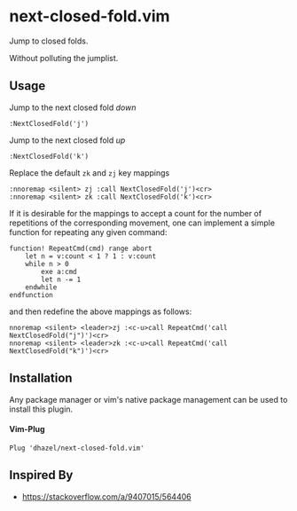 next-closed-fold.vim
====================

Jump to closed folds.

Without polluting the jumplist.


Usage
-----

Jump to the next closed fold *down*

    :NextClosedFold('j')

Jump to the next closed fold *up*

    :NextClosedFold('k')

Replace the default `zk` and `zj` key mappings

    :nnoremap <silent> zj :call NextClosedFold('j')<cr>
    :nnoremap <silent> zk :call NextClosedFold('k')<cr>

If it is desirable for the mappings to accept a count for the number of repetitions
of the corresponding movement, one can implement a simple function for repeating
any given command:

    function! RepeatCmd(cmd) range abort
        let n = v:count < 1 ? 1 : v:count
        while n > 0
            exe a:cmd
            let n -= 1
        endwhile
    endfunction

and then redefine the above mappings as follows:

    nnoremap <silent> <leader>zj :<c-u>call RepeatCmd('call NextClosedFold("j")')<cr>
    nnoremap <silent> <leader>zk :<c-u>call RepeatCmd('call NextClosedFold("k")')<cr>

Installation
------------

Any package manager or vim's native package management can be used to install
this plugin.

#### Vim-Plug

```vim
Plug 'dhazel/next-closed-fold.vim'
```

Inspired By
-----------

  * https://stackoverflow.com/a/9407015/564406

